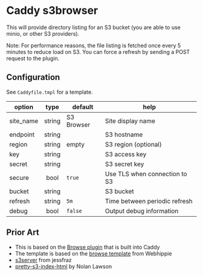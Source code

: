 # Caddy s3browser

This will provide directory listing for an S3 bucket (you are able to use minio, or other S3 providers).

Note: For performance reasons, the file listing is fetched once every 5 minutes to reduce load on S3. You can force a refresh by sending a POST request to the plugin.

## Configuration

See `Caddyfile.tmpl` for a template.

|  option   |  type  |  default   | help |
|-----------|:------:|------------|------|
| site_name | string | S3 Browser | Site display name |
| endpoint  | string |            | S3 hostname |
| region    | string |   empty    | S3 region (optional) |
| key       | string |            | S3 access key |
| secret    | string |            | S3 secret key |
| secure    |  bool  |   `true`   | Use TLS when connection to S3 |
| bucket    | string |            | S3 bucket |
| refresh   | string |    `5m`    | Time between periodic refresh |
| debug     |  bool  |   `false`  | Output debug information |


## Prior Art
* This is based on the [Browse plugin](https://github.com/mholt/caddy/tree/master/caddyhttp/browse) that is built into Caddy
* The template is based on the [browse template](https://github.com/dockhippie/caddy/blob/master/rootfs/etc/caddy/browse.tmpl) from Webhippie
* [s3server](https://github.com/jessfraz/s3server) from jessfraz
* [pretty-s3-index-html](https://github.com/nolanlawson/pretty-s3-index-html) by Nolan Lawson
